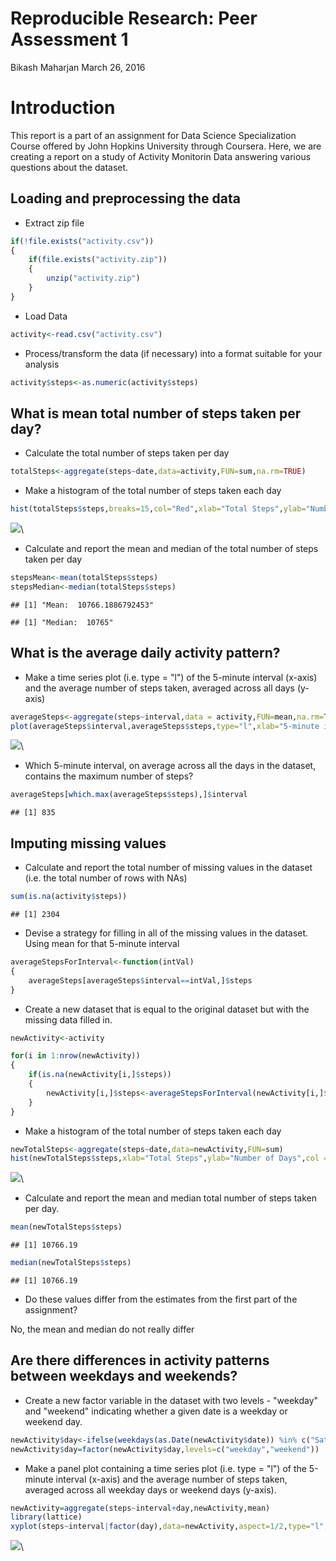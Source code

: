 # Reproducible Research: Peer Assessment 1

Bikash Maharjan
March 26, 2016  

# Introduction

This report is a part of an assignment for Data Science Specialization Course offered by John Hopkins University through Coursera. Here, we are creating a report on a study of Activity Monitorin Data answering various questions about the dataset.



## Loading and preprocessing the data
- Extract zip file

```r
if(!file.exists("activity.csv"))
{
    if(file.exists("activity.zip"))
    {
        unzip("activity.zip")
    }
}
```

- Load Data

```r
activity<-read.csv("activity.csv")
```

- Process/transform the data (if necessary) into a format suitable for your analysis

```r
activity$steps<-as.numeric(activity$steps)
```

## What is mean total number of steps taken per day?

- Calculate the total number of steps taken per day

```r
totalSteps<-aggregate(steps~date,data=activity,FUN=sum,na.rm=TRUE)
```

- Make a histogram of the total number of steps taken each day

```r
hist(totalSteps$steps,breaks=15,col="Red",xlab="Total Steps",ylab="Number of days", main = "Histogram of Total Number of Steps taken each day")
```

![](PA1_template_files/figure-html/unnamed-chunk-5-1.png)\

- Calculate and report the mean and median of the total number of steps taken per day

```r
stepsMean<-mean(totalSteps$steps)
stepsMedian<-median(totalSteps$steps)
```


```
## [1] "Mean:  10766.1886792453"
```

```
## [1] "Median:  10765"
```

## What is the average daily activity pattern?
- Make a time series plot (i.e. type = "l") of the 5-minute interval (x-axis) and the average number of steps taken, averaged across all days (y-axis)


```r
averageSteps<-aggregate(steps~interval,data = activity,FUN=mean,na.rm=TRUE)
plot(averageSteps$interval,averageSteps$steps,type="l",xlab="5-minute interval",ylab="Average Steps")
```

![](PA1_template_files/figure-html/unnamed-chunk-8-1.png)\

- Which 5-minute interval, on average across all the days in the dataset, contains the maximum number of steps?


```r
averageSteps[which.max(averageSteps$steps),]$interval
```

```
## [1] 835
```

## Imputing missing values
- Calculate and report the total number of missing values in the dataset (i.e. the total number of rows with NAs)


```r
sum(is.na(activity$steps))
```

```
## [1] 2304
```

- Devise a strategy for filling in all of the missing values in the dataset. Using mean for that 5-minute interval

```r
averageStepsForInterval<-function(intVal)
{
    averageSteps[averageSteps$interval==intVal,]$steps
}
```

- Create a new dataset that is equal to the original dataset but with the missing data filled in.


```r
newActivity<-activity

for(i in 1:nrow(newActivity))
{
    if(is.na(newActivity[i,]$steps))
    {
        newActivity[i,]$steps<-averageStepsForInterval(newActivity[i,]$interval)
    }
}
```

- Make a histogram of the total number of steps taken each day

```r
newTotalSteps<-aggregate(steps~date,data=newActivity,FUN=sum)
hist(newTotalSteps$steps,xlab="Total Steps",ylab="Number of Days",col = "blue",breaks=15)
```

![](PA1_template_files/figure-html/unnamed-chunk-13-1.png)\

- Calculate and report the mean and median total number of steps taken per day.


```r
mean(newTotalSteps$steps)
```

```
## [1] 10766.19
```

```r
median(newTotalSteps$steps)
```

```
## [1] 10766.19
```

- Do these values differ from the estimates from the first part of the assignment?

No, the mean and median do not really differ 

## Are there differences in activity patterns between weekdays and weekends?
- Create a new factor variable in the dataset with two levels - "weekday" and "weekend" indicating whether a given date is a weekday or weekend day.


```r
newActivity$day<-ifelse(weekdays(as.Date(newActivity$date)) %in% c("Saturday","Sunday"),"weekend","weekday")
newActivity$day=factor(newActivity$day,levels=c("weekday","weekend"))
```

- Make a panel plot containing a time series plot (i.e. type = "l") of the 5-minute interval (x-axis) and the average number of steps taken, averaged across all weekday days or weekend days (y-axis).


```r
newActivity=aggregate(steps~interval+day,newActivity,mean)
library(lattice)
xyplot(steps~interval|factor(day),data=newActivity,aspect=1/2,type="l",ylab="Number of Steps")
```

![](PA1_template_files/figure-html/unnamed-chunk-16-1.png)\
